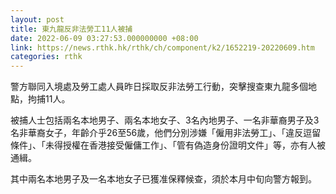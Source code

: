 ```yaml
---
layout: post
title: 東九龍反非法勞工11人被捕
date: 2022-06-09 03:27:53.000000000 +08:00
link: https://news.rthk.hk/rthk/ch/component/k2/1652219-20220609.htm
categories: rthk
---
```


警方聯同入境處及勞工處人員昨日採取反非法勞工行動，突擊搜查東九龍多個地點，拘捕11人。

被捕人士包括兩名本地男子、兩名本地女子、3名內地男子、一名非華裔男子及3名非華裔女子，年齡介乎26至56歲，他們分別涉嫌「僱用非法勞工」、「違反逗留條件」、「未得授權在香港接受僱傭工作」、「管有偽造身份證明文件」等，亦有人被通緝。

其中兩名本地男子及一名本地女子已獲准保釋候查，須於本月中旬向警方報到。
